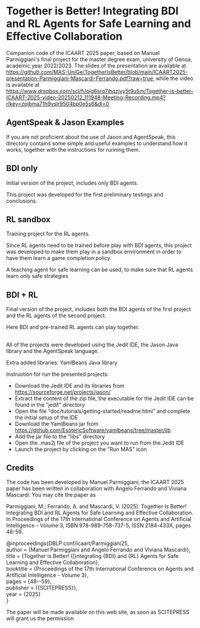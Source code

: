 # Together is Better! Integrating BDI and RL Agents for Safe Learning and Effective Collaboration
Companion code of the ICAART 2025 paper, based on Manuel Parmiggiani's final project for the master degree exam, university of Genoa, academic year 2022/2023. The slides of the presentation are available at https://github.com/MAS-UniGe/TogetherIsBetter/blob/main/ICAART2025-presentation-Parmiggiani-Mascardi-Ferrando.pdf?raw=true, while the video is available at https://www.dropbox.com/scl/fi/ojg6srq7ihqzjvy5t9u5m/Together-is-better-ICAART-2025-video-20250212_111948-Meeting-Recording.mp4?rlkey=zpjbma71h9vslr9504bp0e5s6&dl=0

## AgentSpeak & Jason Examples
If you are not proficient about the use of Jason and AgentSpeak, this directory contains some simple and useful examples to understand how it works, together with the instructions for running them.

## BDI only
Initial version of the project, includes only BDI agents.

This project was developed for the first preliminary testings and conclusions.

## RL sandbox
Training project for the RL agents.

Since RL agents need to be trained before play with BDI agents, this project was developed to make them play in a sandbox environment in order to have them learn a game completion policy.

A teaching agent for safe learning can be used, to make sure that RL agents learn only safe strategies

## BDI + RL
Final version of the project, includes both the BDI agents of the first project and the RL agents of the second project.

Here BDI and pre-trained RL agents can play together.

##
All of the projects were developed using the Jedit IDE, the Jason Java library and the AgentSpeak language.

Extra added libraries: YamlBeans Java library 

Instruction for run the presented projects:
- Download the Jedit IDE and its libraries from https://sourceforge.net/projects/jason/
- Extract the content of the zip file, the executable for the Jedit IDE can be found in the "jedit" directory
- Open the file "doc/tutorials/getting-started/readme.html" and complete the initial setup of the IDE
- Download the YamlBeans jar from https://github.com/EsotericSoftware/yamlbeans/tree/master/lib
- Add the jar file to the "libs" directory
- Open the .mas2j file of the project you want to run from the Jedit IDE
- Launch the project by clicking on the "Run MAS" icon

## Credits
The code has been developed by Manuel Parmiggiani; the ICAART 2025 paper has been written in collaboration with Angelo Ferrando and Viviana Mascardi. You may cite the paper as

Parmiggiani, M.; Ferrando, A. and Mascardi, V. (2025). Together Is Better! Integrating BDI and RL Agents for Safe Learning and Effective Collaboration.  In Proceedings of the 17th International Conference on Agents and Artificial Intelligence - Volume 3, ISBN 978-989-758-737-5, ISSN 2184-433X, pages 48-59. 

@inproceedings{DBLP:conf/icaart/Parmiggiani25,  
  author       = {Manuel Parmiggiani and Angelo Ferrando and Viviana Mascardi},  
  title        = {Together is Better! {I}ntegrating {BDI} and {RL} Agents for Safe Learning and Effective Collaboration},  
  booktitle    = {Proceedings of the 17th International Conference on Agents and Artificial Intelligence - Volume 3},   
  pages        = {48--59},    
  publisher    = {{SCITEPRESS}},  
  year         = {2025}  
}

The paper will be made available on this web site, as soon as SCITEPRESS will grant us the permission
